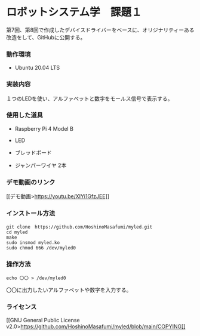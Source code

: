 # ロボットシステム学　課題１

第7回、第8回で作成したデバイスドライバーをベースに、オリジナリティーある改造をして、GitHubに公開する。

### 動作環境

- Ubuntu 20.04 LTS

### 実装内容

１つのLEDを使い、アルファベットと数字をモールス信号で表示する。

### 使用した道具

- Raspberry Pi 4 Model B

- LED

- ブレッドボード

- ジャンパーワイヤ 2本

### デモ動画のリンク

[[デモ動画>https://youtu.be/XIYi1GfzJEE]]

### インストール方法

```
git clone　https://github.com/HoshinoMasafumi/myled.git
cd myled
make
sudo insmod myled.ko
sudo chmod 666 /dev/myled0
```

### 操作方法

```
echo 〇〇 > /dev/myled0
```

〇〇に出力したいアルファベットや数字を入力する。

### ライセンス

[[GNU General Public License v2.0>https://github.com/HoshinoMasafumi/myled/blob/main/COPYING]]
